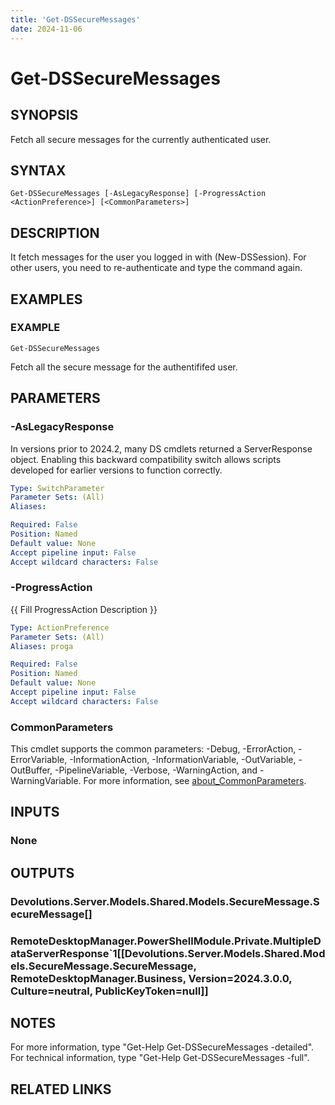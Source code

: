 ```yaml
---
title: 'Get-DSSecureMessages'
date: 2024-11-06
---
```



# Get-DSSecureMessages

## SYNOPSIS
Fetch all secure messages for the currently authenticated user.

## SYNTAX

```
Get-DSSecureMessages [-AsLegacyResponse] [-ProgressAction <ActionPreference>] [<CommonParameters>]
```

## DESCRIPTION
It fetch messages for the user you logged in with (New-DSSession).
For other users, you need to re-authenticate and type the command again.

## EXAMPLES

### EXAMPLE
```
Get-DSSecureMessages
```

Fetch all the secure message for the authentififed user.

## PARAMETERS

### -AsLegacyResponse
In versions prior to 2024.2, many DS cmdlets returned a ServerResponse object.
Enabling this backward compatibility switch allows scripts developed for earlier versions to function correctly.

```yaml
Type: SwitchParameter
Parameter Sets: (All)
Aliases:

Required: False
Position: Named
Default value: None
Accept pipeline input: False
Accept wildcard characters: False
```

### -ProgressAction
{{ Fill ProgressAction Description }}

```yaml
Type: ActionPreference
Parameter Sets: (All)
Aliases: proga

Required: False
Position: Named
Default value: None
Accept pipeline input: False
Accept wildcard characters: False
```

### CommonParameters
This cmdlet supports the common parameters: -Debug, -ErrorAction, -ErrorVariable, -InformationAction, -InformationVariable, -OutVariable, -OutBuffer, -PipelineVariable, -Verbose, -WarningAction, and -WarningVariable. For more information, see [about_CommonParameters](http://go.microsoft.com/fwlink/?LinkID=113216).

## INPUTS

### None
## OUTPUTS

### Devolutions.Server.Models.Shared.Models.SecureMessage.SecureMessage[]
### RemoteDesktopManager.PowerShellModule.Private.MultipleDataServerResponse`1[[Devolutions.Server.Models.Shared.Models.SecureMessage.SecureMessage, RemoteDesktopManager.Business, Version=2024.3.0.0, Culture=neutral, PublicKeyToken=null]]
## NOTES
For more information, type "Get-Help Get-DSSecureMessages -detailed".
For technical information, type "Get-Help Get-DSSecureMessages -full".

## RELATED LINKS
